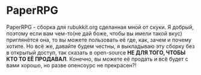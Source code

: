 # PaperRPG

PaperRPG - сборка для rubukkit.org сделанная мной от скуки. Я добрый, поэтому если вам чем-то(не дай боже, чтобы вы имели такой вкус) приглянётся она, то вы можете пользовать её где, как, зачем и почему хотите. Но всё же, давайте будем честны, я выкладываю эту сборку без в открытый доступ, так сказать в open-source **НЕ ДЛЯ ТОГО, ЧТОБЫ КТО ТО ЕЁ ПРОДАВАЛ**. Конечно, вы можете её продать и всё будет с вами хорошо, но разве опенсоурс не прекрасен?!